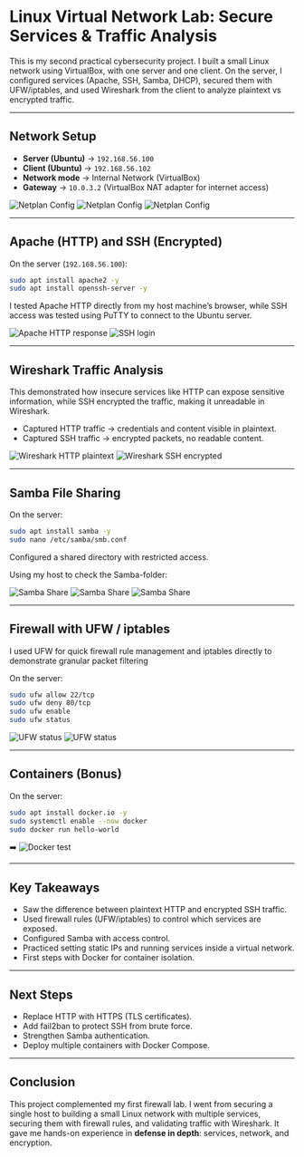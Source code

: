 # Linux Virtual Network Lab: Secure Services & Traffic Analysis

This is my second practical cybersecurity project.
I built a small Linux network using VirtualBox, with one server and one client.
On the server, I configured services (Apache, SSH, Samba, DHCP), secured them with UFW/iptables, and used Wireshark from the client to analyze plaintext vs encrypted traffic.

---

## Network Setup

* **Server (Ubuntu)** → `192.168.56.100`
* **Client (Ubuntu)** → `192.168.56.102`
* **Network mode** → Internal Network (VirtualBox)
* **Gateway** → `10.0.3.2` (VirtualBox NAT adapter for internet access)

![Netplan Config](imagens/1-netplan.png)
![Netplan Config](imagens/1.png)
![Netplan Config](imagens/2.png)

---

## Apache (HTTP) and SSH (Encrypted)

On the server (`192.168.56.100`):

```bash
sudo apt install apache2 -y
sudo apt install openssh-server -y
```

I tested Apache HTTP directly from my host machine’s browser,
while SSH access was tested using PuTTY to connect to the Ubuntu server.


![Apache HTTP response](imagens/3.png)
![SSH login](imagens/4.png)

---

## Wireshark Traffic Analysis

This demonstrated how insecure services like HTTP can expose sensitive information, while SSH encrypted the traffic, making it unreadable in Wireshark.

* Captured HTTP traffic → credentials and content visible in plaintext.
* Captured SSH traffic → encrypted packets, no readable content.

 ![Wireshark HTTP plaintext](imagens/7.png)
 ![Wireshark SSH encrypted](imagens/8.png)

---

## Samba File Sharing

On the server:

```bash
sudo apt install samba -y
sudo nano /etc/samba/smb.conf
```

Configured a shared directory with restricted access.

Using my host to check the Samba-folder:

   ![Samba Share](imagens/9.png)
   ![Samba Share](imagens/10.png)
   ![Samba Share](imagens/11.png)                        
                            

---

## Firewall with UFW / iptables

I used UFW for quick firewall rule management and iptables directly to demonstrate granular packet filtering

On the server:

```bash
sudo ufw allow 22/tcp
sudo ufw deny 80/tcp
sudo ufw enable
sudo ufw status
```

 ![UFW status](imagens/5.png)
 ![UFW status](imagens/6.png)                        
                           

---

## Containers (Bonus)

On the server:

```bash
sudo apt install docker.io -y
sudo systemctl enable --now docker
sudo docker run hello-world
```

➡️ ![Docker test](imagens/12.png)

---

## Key Takeaways

* Saw the difference between plaintext HTTP and encrypted SSH traffic.
* Used firewall rules (UFW/iptables) to control which services are exposed.
* Configured Samba with access control.
* Practiced setting static IPs and running services inside a virtual network.
* First steps with Docker for container isolation.

---

## Next Steps

* Replace HTTP with HTTPS (TLS certificates).
* Add fail2ban to protect SSH from brute force.
* Strengthen Samba authentication.
* Deploy multiple containers with Docker Compose.

---

## Conclusion

This project complemented my first firewall lab.
I went from securing a single host to building a small Linux network with multiple services, securing them with firewall rules, and validating traffic with Wireshark.
It gave me hands-on experience in **defense in depth**: services, network, and encryption.

